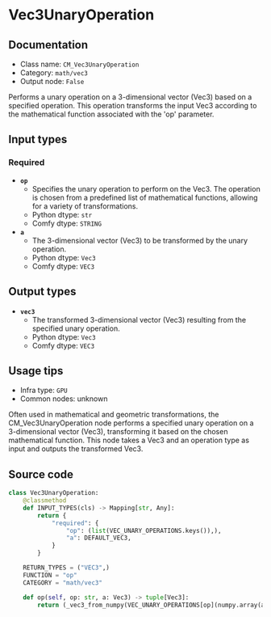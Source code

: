 # Vec3UnaryOperation
## Documentation
- Class name: `CM_Vec3UnaryOperation`
- Category: `math/vec3`
- Output node: `False`

Performs a unary operation on a 3-dimensional vector (Vec3) based on a specified operation. This operation transforms the input Vec3 according to the mathematical function associated with the 'op' parameter.
## Input types
### Required
- **`op`**
    - Specifies the unary operation to perform on the Vec3. The operation is chosen from a predefined list of mathematical functions, allowing for a variety of transformations.
    - Python dtype: `str`
    - Comfy dtype: `STRING`
- **`a`**
    - The 3-dimensional vector (Vec3) to be transformed by the unary operation.
    - Python dtype: `Vec3`
    - Comfy dtype: `VEC3`
## Output types
- **`vec3`**
    - The transformed 3-dimensional vector (Vec3) resulting from the specified unary operation.
    - Python dtype: `Vec3`
    - Comfy dtype: `VEC3`
## Usage tips
- Infra type: `GPU`
- Common nodes: unknown

Often used in mathematical and geometric transformations, the CM_Vec3UnaryOperation node performs a specified unary operation on a 3-dimensional vector (Vec3), transforming it based on the chosen mathematical function. This node takes a Vec3 and an operation type as input and outputs the transformed Vec3.
## Source code
```python
class Vec3UnaryOperation:
    @classmethod
    def INPUT_TYPES(cls) -> Mapping[str, Any]:
        return {
            "required": {
                "op": (list(VEC_UNARY_OPERATIONS.keys()),),
                "a": DEFAULT_VEC3,
            }
        }

    RETURN_TYPES = ("VEC3",)
    FUNCTION = "op"
    CATEGORY = "math/vec3"

    def op(self, op: str, a: Vec3) -> tuple[Vec3]:
        return (_vec3_from_numpy(VEC_UNARY_OPERATIONS[op](numpy.array(a))),)

```
